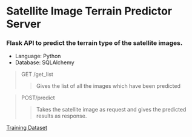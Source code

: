 # Satellite Image Terrain Predictor Server
### Flask API to predict the terrain type of the satellite images.

* Language: Python
* Database: SQLAlchemy

> GET /get_list
>> Gives the list of all the images which have been predicted

> POST/predict
>> Takes the satellite image as request and gives the predicted results as response.

[Training Dataset](https://www.kaggle.com/datasets/nikitarom/planets-dataset/code?select=planet)
